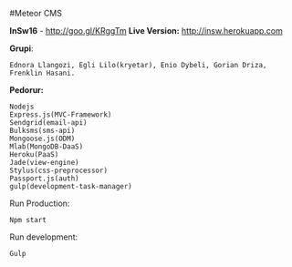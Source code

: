 

#Meteor CMS

**InSw16** - http://goo.gl/KRggTm
**Live Version:** http://insw.herokuapp.com


**Grupi**:
```
Ednora Llangozi, Egli Lilo(kryetar), Enio Dybeli, Gorian Driza, Frenklin Hasani.
```
**Pedorur:**  
```
Nodejs
Express.js(MVC-Framework)
Sendgrid(email-api)
Bulksms(sms-api)
Mongoose.js(ODM)
Mlab(MongoDB-DaaS)
Heroku(PaaS)
Jade(view-engine)
Stylus(css-preprocessor)
Passport.js(auth)
gulp(development-task-manager)
```
Run Production:
```
Npm start
```
Run development:

```
Gulp
```
